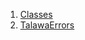 

1. [Classes](file-___home_harshil_Desktop_open-source_palisadoes_talawa_lib_constants_app_strings/#classes)
2. [TalawaErrors](file-___home_harshil_Desktop_open-source_palisadoes_talawa_lib_constants_app_strings/TalawaErrors-class.html)
